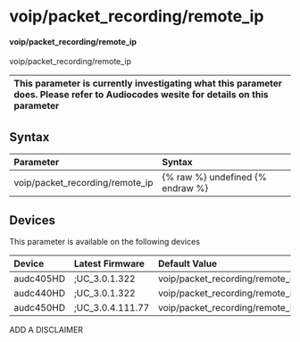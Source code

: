 ﻿---
description: voip/packet_recording/remote_ip
search: false
---

# voip/packet_recording/remote_ip

#### voip/packet_recording/remote_ip

voip/packet_recording/remote_ip


| This parameter is currently investigating what this parameter does. Please refer to Audiocodes wesite for details on this parameter | 
| :--- |

## Syntax
| Parameter | Syntax |
| :--- | :--- |
|voip/packet_recording/remote_ip | {% raw %} undefined {% endraw %}|

## Devices
This parameter is available on the following devices

| Device | Latest Firmware | Default Value |
|:---|:---|:---|
| audc405HD | ;UC_3.0.1.322 | voip/packet_recording/remote_ip=0.0.0.0 
| audc440HD | ;UC_3.0.1.322 | voip/packet_recording/remote_ip=0.0.0.0 
| audc450HD | ;UC_3.0.4.111.77 | voip/packet_recording/remote_ip=0.0.0.0 

ADD A DISCLAIMER
